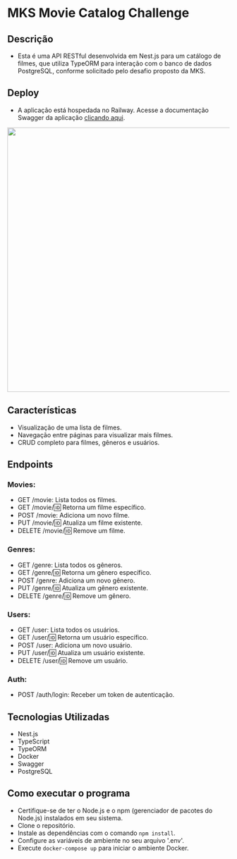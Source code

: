 # MKS Movie Catalog Challenge

## Descrição
- Esta é uma API RESTful desenvolvida em Nest.js para um catálogo de filmes, que utiliza TypeORM para interação com o banco de dados PostgreSQL, conforme solicitado pelo desafio proposto da MKS.

## Deploy
- A aplicação está hospedada no Railway. Acesse a documentação Swagger da aplicação [clicando aqui](https://mks-movie-catalog-api-challenge-production.up.railway.app/api#/).


<img src="https://github.com/santiagohenrique/mks-movie-catalog-api-challenge/assets/88721828/4f6ac9f4-c76c-4245-a94a-79f37f47ada7"  width="600px"/>

## Características
- Visualização de uma lista de filmes.
- Navegação entre páginas para visualizar mais filmes.
- CRUD completo para filmes, gêneros e usuários.

## Endpoints
### Movies:
- GET /movie: Lista todos os filmes.
- GET /movie/:id: Retorna um filme específico.
- POST /movie: Adiciona um novo filme.
- PUT /movie/:id: Atualiza um filme existente.
- DELETE /movie/:id: Remove um filme.

### Genres:
- GET /genre: Lista todos os gêneros.
- GET /genre/:id: Retorna um gênero específico.
- POST /genre: Adiciona um novo gênero.
- PUT /genre/:id: Atualiza um gênero existente.
- DELETE /genre/:id: Remove um gênero.

### Users:
- GET /user: Lista todos os usuários.
- GET /user/:id: Retorna um usuário específico.
- POST /user: Adiciona um novo usuário.
- PUT /user/:id: Atualiza um usuário existente.
- DELETE /user/:id: Remove um usuário.

### Auth:
- POST /auth/login: Receber um token de autenticação.

## Tecnologias Utilizadas
- Nest.js
- TypeScript
- TypeORM
- Docker
- Swagger
- PostgreSQL

## Como executar o programa
- Certifique-se de ter o Node.js e o npm (gerenciador de pacotes do Node.js) instalados em seu sistema.
- Clone o repositório.
- Instale as dependências com o comando `npm install`.
- Configure as variáveis de ambiente no seu arquivo '.env'.
- Execute `docker-compose up` para iniciar o ambiente Docker.
